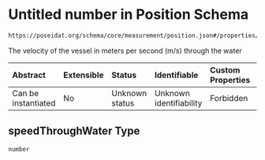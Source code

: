 # Untitled number in Position Schema

```txt
https://poseidat.org/schema/core/measurement/position.json#/properties/speedThroughWater
```

The velocity of the vessel in meters per second (m/s) through the water

| Abstract            | Extensible | Status         | Identifiable            | Custom Properties | Additional Properties | Access Restrictions | Defined In                                                                      |
| :------------------ | :--------- | :------------- | :---------------------- | :---------------- | :-------------------- | :------------------ | :------------------------------------------------------------------------------ |
| Can be instantiated | No         | Unknown status | Unknown identifiability | Forbidden         | Allowed               | none                | [position.json*](schemas/core/measurement/position.json "open original schema") |

## speedThroughWater Type

`number`
